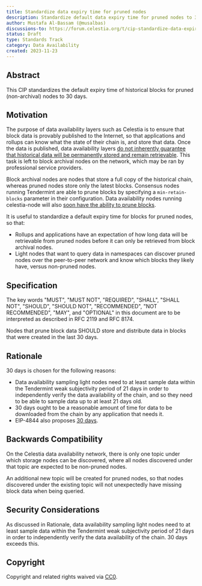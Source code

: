 ```yaml
---
title: Standardize data expiry time for pruned nodes
description: Standardize default data expiry time for pruned nodes to 30 days.
author: Mustafa Al-Bassam (@musalbas)
discussions-to: https://forum.celestia.org/t/cip-standardize-data-expiry-time-for-pruned-nodes/1326
status: Draft
type: Standards Track
category: Data Availability
created: 2023-11-23
---
```


## Abstract

This CIP standardizes the default expiry time of historical blocks for pruned (non-archival) nodes to 30 days.

## Motivation

The purpose of data availability layers such as Celestia is to ensure that block data is provably published to the Internet, so that applications and rollups can know what the state of their chain is, and store that data. Once the data is published, data availability layers [do not inherently guarantee that historical data will be permanently stored and remain retrievable](https://notes.ethereum.org/@vbuterin/proto_danksharding_faq#If-data-is-deleted-after-30-days-how-would-users-access-older-blobs). This task is left to block archival nodes on the network, which may be ran by professional service providers.

Block archival nodes are nodes that store a full copy of the historical chain, whereas pruned nodes store only the latest blocks. Consensus nodes running Tendermint are able to prune blocks by specifying a `min-retain-blocks` parameter in their configuration. Data availability nodes running celestia-node will also [soon have the ability to prune blocks](https://github.com/celestiaorg/celestia-node/pull/2738).

It is useful to standardize a default expiry time for blocks for pruned nodes, so that:
* Rollups and applications have an expectation of how long data will be retrievable from pruned nodes before it can only be retrieved from block archival nodes.
* Light nodes that want to query data in namespaces can discover pruned nodes over the peer-to-peer network and know which blocks they likely have, versus non-pruned nodes.

## Specification

The key words "MUST", "MUST NOT", "REQUIRED", "SHALL", "SHALL NOT", "SHOULD", "SHOULD NOT", "RECOMMENDED", "NOT RECOMMENDED", "MAY", and "OPTIONAL" in this document are to be interpreted as described in RFC 2119 and RFC 8174.

Nodes that prune block data SHOULD store and distribute data in blocks that were created in the last 30 days.

## Rationale

30 days is chosen for the following reasons:
* Data availability sampling light nodes need to at least sample data within the Tendermint weak subjectivity period of 21 days in order to independently verify the data availability of the chain, and so they need to be able to sample data up to at least 21 days old.
* 30 days ought to be a reasonable amount of time for data to be downloaded from the chain by any application that needs it.
* EIP-4844 also proposes [30 days](https://notes.ethereum.org/@vbuterin/proto_danksharding_faq#If-data-is-deleted-after-30-days-how-would-users-access-older-blobs).

## Backwards Compatibility

On the Celestia data availability network, there is only one topic under which storage nodes can be discovered, where all nodes discovered under that topic are expected to be non-pruned nodes.

An additional new topic will be created for pruned nodes, so that nodes discovered under the existing topic will not unexpectedly have missing block data when being queried.

## Security Considerations

As discussed in Rationale, data availability sampling light nodes need to at least sample data within the Tendermint weak subjectivity period of 21 days in order to independently verify the data availability of the chain. 30 days exceeds this.

## Copyright

Copyright and related rights waived via [CC0](../LICENSE).
